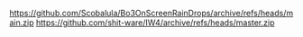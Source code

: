 https://github.com/Scobalula/Bo3OnScreenRainDrops/archive/refs/heads/main.zip
https://github.com/shit-ware/IW4/archive/refs/heads/master.zip

